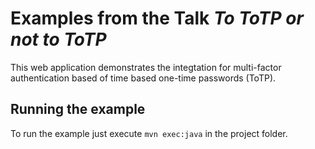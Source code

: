 # Examples from the Talk *To ToTP or not to ToTP*

This web application demonstrates the integtation for multi-factor authentication based
of time based one-time passwords (ToTP).

## Running the example
To run the example just execute `mvn exec:java` in the project folder.
